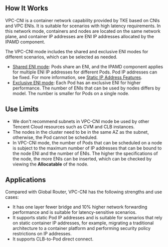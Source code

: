 
## How It Works
VPC-CNI is a container network capability provided by TKE based on CNIs and VPC ENIs. It is suitable for scenarios with high latency requirements. In this network mode, containers and nodes are located on the same network plane, and container IP addresses are ENI IP addresses allocated by the IPAMD component.


The VPC-CNI mode includes the shared and exclusive ENI modes for different scenarios, which can be selected as needed.
- [Shared ENI mode](https://intl.cloud.tencent.com/document/product/457/38971): Pods share an ENI, and the IPAMD component applies for multiple ENI IP addresses for different Pods. Pod IP addresses can be fixed. For more information, see [Static IP Address Features](https://intl.cloud.tencent.com/document/product/457/38975).
- [Exclusive ENI mode](https://intl.cloud.tencent.com/document/product/457/38972): Each Pod has an exclusive ENI for higher performance. The number of ENIs that can be used by nodes differs by model. The number is smaller for Pods on a single node.





## Use Limits

- We don't recommend subnets in VPC-CNI mode be used by other Tencent Cloud resources such as CVM and CLB instances.
- The nodes in the cluster need to be in the same AZ as the subnet, otherwise, the Pod cannot be scheduled.
- In VPC-CNI mode, the number of Pods that can be scheduled on a node is subject to the maximum number of IP addresses that can be bound to the node ENI and the number of ENIs. The higher the specifications of the node, the more ENIs can be inserted, which can be checked by viewing the **Allocatable** of the node.


## Applications

Compared with Global Router, VPC-CNI has the following strengths and use cases:

- It has one layer fewer bridge and 10% higher network forwarding performance and is suitable for latency-sensitive scenarios.
- It supports static Pod IP addresses and is suitable for scenarios that rely on static container IP addresses, for example, migrating a traditional architecture to a container platform and performing security policy restrictions on IP addresses.
- It supports CLB-to-Pod direct connect.






